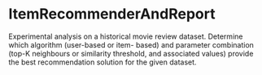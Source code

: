 # ItemRecommenderAndReport
Experimental analysis on a historical movie review dataset. Determine which algorithm (user-based or item- based) and parameter combination (top-K neighbours or similarity threshold, and associated values) provide the best recommendation solution for the given dataset.
